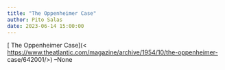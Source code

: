 ```yaml
---
title: "The Oppenheimer Case"
author: Pito Salas
date: 2023-06-14 15:00:00
---
```



[ The Oppenheimer Case](<
https://www.theatlantic.com/magazine/archive/1954/10/the-oppenheimer-
case/642001/>) –None


